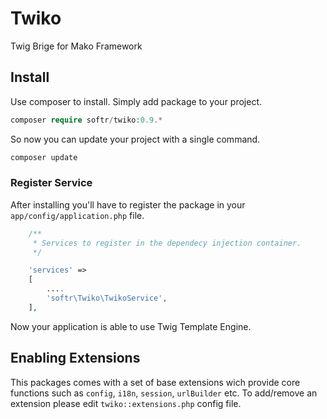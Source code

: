# Twiko

Twig Brige for Mako Framework

## Install

Use composer to install. Simply add package to your project.

```php
composer require softr/twiko:0.9.*
```

So now you can update your project with a single command.

```php
composer update
```


### Register Service

After installing you'll have to register the package in your ``app/config/application.php`` file.

```php
    /**
     * Services to register in the dependecy injection container.
     */

    'services' =>
    [
        ....
        'softr\Twiko\TwikoService',
    ],
```

Now your application is able to use Twig Template Engine.

## Enabling Extensions

This packages comes with a set of base extensions wich provide core functions such as ``config``, ``i18n``, ``session``, ``urlBuilder`` etc. To add/remove an extension please edit ``twiko::extensions.php`` config file.